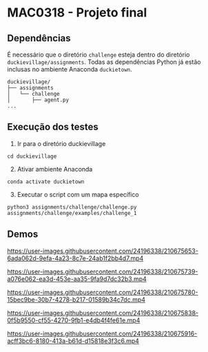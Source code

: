 # MAC0318 - Projeto final

## Dependências

É necessário que o diretório `challenge` esteja dentro do diretório `duckievillage/assignments`. Todas as dependências Python já estão inclusas no ambiente Anaconda `duckietown`.

```
duckievillage/
├── assignments
│   └── challenge
│       ├── agent.py
...
```

## Execução dos testes

1. Ir para o diretório duckievillage

```cd duckievillage```

2. Ativar ambiente Anaconda

```conda activate duckietown```

3. Executar o script com um mapa específico

```python3 assignments/challenge/challenge.py assignments/challenge/examples/challenge_1```




## Demos

https://user-images.githubusercontent.com/24196338/210675653-6ada062d-9efa-4a23-8c7e-24ab1f2bb4d7.mp4

https://user-images.githubusercontent.com/24196338/210675739-a076e062-ea3d-453e-aa35-9fa9d7dc32b3.mp4

https://user-images.githubusercontent.com/24196338/210675780-15bec9be-30b7-4278-b217-01589b34c7dc.mp4

https://user-images.githubusercontent.com/24196338/210675838-0f5b9550-cf55-4270-9fb1-e4db4f4fe61e.mp4

https://user-images.githubusercontent.com/24196338/210675916-acff3bc6-8180-413a-b61d-d15818e3f3c6.mp4
